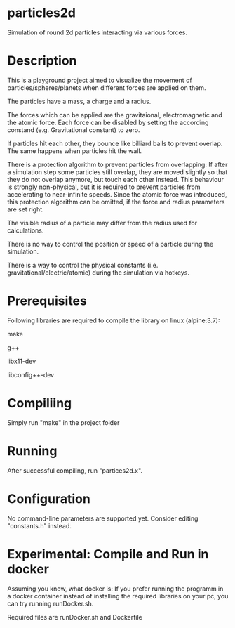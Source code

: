 # particles2d
Simulation of round 2d particles interacting via various forces.

# Description
This is a playground project aimed to visualize the movement of particles/spheres/planets when different forces are applied on them.

The particles have a mass, a charge and a radius.

The forces which can be applied are the gravitaional, electromagnetic and the atomic force.
Each force can be disabled by setting the according constand (e.g. Gravitational constant) to zero.

If particles hit each other, they bounce like billiard balls to prevent overlap.
The same happens when particles hit the wall.

There is a protection algorithm to prevent particles from overlapping:
If after a simulation step some particles still overlap, they are moved slightly so that they do not overlap anymore, but touch each other instead.
This behaviour is strongly non-physical, but it is required to prevent particles from accelerating to near-infinite speeds.
Since the atomic force was introduced, this protection algorithm can be omitted, if the force and radius parameters are set right.

The visible radius of a particle may differ from the radius used for calculations.

There is no way to control the position or speed of a particle during the simulation.

There is a way to control the physical constants (i.e. gravitational/electric/atomic) during the simulation via hotkeys.



# Prerequisites
Following libraries are required to compile the library on linux (alpine:3.7):

make

g++

libx11-dev

libconfig++-dev


# Compiliing
Simply run "make" in the project folder


# Running
After successful compiling, run "partices2d.x". 


# Configuration
No command-line parameters are supported yet.
Consider editing "constants.h" instead.


# Experimental: Compile and Run in docker
Assuming you know, what docker is:
If you prefer running the programm in a docker container instead of installing the required libraries on your pc, 
you can try running runDocker.sh.

Required files are runDocker.sh and Dockerfile
